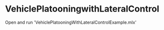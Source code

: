 # VehiclePlatooningwithLateralControl
Open and run 'VehiclePlatooningWithLateralControlExample.mlx'
